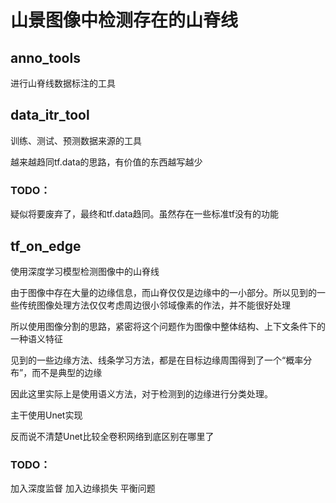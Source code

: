 # 山景图像中检测存在的山脊线

## anno_tools

进行山脊线数据标注的工具

## data_itr_tool

训练、测试、预测数据来源的工具

越来越趋同tf.data的思路，有价值的东西越写越少

### TODO：
疑似将要废弃了，最终和tf.data趋同。虽然存在一些标准tf没有的功能

## tf_on_edge
使用深度学习模型检测图像中的山脊线

由于图像中存在大量的边缘信息，而山脊仅仅是边缘中的一小部分。所以见到的一些传统图像处理方法仅仅考虑周边很小邻域像素的作法，并不能很好处理

所以使用图像分割的思路，紧密将这个问题作为图像中整体结构、上下文条件下的一种语义特征

见到的一些边缘方法、线条学习方法，都是在目标边缘周围得到了一个“概率分布”，而不是典型的边缘

因此这里实际上是使用语义方法，对于检测到的边缘进行分类处理。

主干使用Unet实现

反而说不清楚Unet比较全卷积网络到底区别在哪里了

### TODO：
加入深度监督
加入边缘损失
平衡问题
